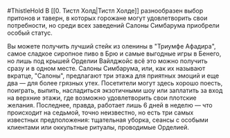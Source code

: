 #ThistleHold
В [[0. Тистл Холд|Тистл Холде]] разнообразен выбор притонов и таверн, в которых горожане могут удовлетворить свои потребности, но среди всех заведений Салоны Симбарума приобрели особый статус.  

Вы можете получить лучший стейк из оленины в "Триумфе Афадира", самое сладкое сиропное пиво в Брю и самые выгодные игры в Бенего, но лишь под крышей Орделии Вайлджойс всё это можно получить сразу и в одном месте. Салоны Симбарума, или, как их называют вкратце, "Салоны", предлагают три этажа для приятных эмоций и еще два — для более грязных утех. Посетители могут здесь хорошо поесть, поиграть, выпить, насладиться экзотичными шоу или заплатить за вход на верхние этажи, где возможно удовлетворить свои плотские желания. Последнее, правда, работает лишь 6 дней в неделю — что происходит на седьмой, точно неизвестно, но есть три самых известных предположения: тщательная уборка, сеансы с особыми клиентами или оккультные ритуалы, проводимые Орделией.